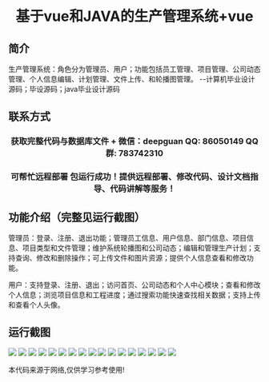 <p><h1 align="center">基于vue和JAVA的生产管理系统+vue</h1></p>

## 简介
生产管理系统：角色分为管理员、用户；功能包括员工管理、项目管理、公司动态管理、个人信息编辑、计划管理、文件上传、和轮播图管理。    --计算机毕业设计源码；毕设源码；java毕业设计源码


## 联系方式
<p><h3 align="center">获取完整代码与数据库文件 + 微信：deepguan QQ: 86050149 QQ群: 783742310</h3></p>
<p><h3 align="center">可帮忙远程部署 包运行成功！提供远程部署、修改代码、设计文档指导、代码讲解等服务！</h3></p>

## 功能介绍（完整见运行截图）
管理员：登录、注册、退出功能；管理员工信息、用户信息、部门信息、项目信息、项目类型和文件管理；维护系统轮播图和公司动态；编辑和管理生产计划；支持查询、修改和删除操作；可上传文件和图片资源；提供个人信息查看和修改功能。

用户：支持登录、注册、退出；访问首页、公司动态和个人中心模块；查看和修改个人信息；浏览项目信息和工程进度；通过搜索功能快速查找相关数据；支持上传和查看个人头像。


## 运行截图
![](https://bs-1329754181.cos.ap-shanghai.myqcloud.com/ssm/ProductionManagementSystem/img/001.jpg)
![](https://bs-1329754181.cos.ap-shanghai.myqcloud.com/ssm/ProductionManagementSystem/img/002.jpg)
![](https://bs-1329754181.cos.ap-shanghai.myqcloud.com/ssm/ProductionManagementSystem/img/003.jpg)
![](https://bs-1329754181.cos.ap-shanghai.myqcloud.com/ssm/ProductionManagementSystem/img/004.jpg)
![](https://bs-1329754181.cos.ap-shanghai.myqcloud.com/ssm/ProductionManagementSystem/img/005.jpg)
![](https://bs-1329754181.cos.ap-shanghai.myqcloud.com/ssm/ProductionManagementSystem/img/006.jpg)
![](https://bs-1329754181.cos.ap-shanghai.myqcloud.com/ssm/ProductionManagementSystem/img/007.jpg)
![](https://bs-1329754181.cos.ap-shanghai.myqcloud.com/ssm/ProductionManagementSystem/img/008.jpg)
![](https://bs-1329754181.cos.ap-shanghai.myqcloud.com/ssm/ProductionManagementSystem/img/009.jpg)
![](https://bs-1329754181.cos.ap-shanghai.myqcloud.com/ssm/ProductionManagementSystem/img/010.jpg)
![](https://bs-1329754181.cos.ap-shanghai.myqcloud.com/ssm/ProductionManagementSystem/img/011.jpg)
![](https://bs-1329754181.cos.ap-shanghai.myqcloud.com/ssm/ProductionManagementSystem/img/012.jpg)
![](https://bs-1329754181.cos.ap-shanghai.myqcloud.com/ssm/ProductionManagementSystem/img/013.jpg)
![](https://bs-1329754181.cos.ap-shanghai.myqcloud.com/ssm/ProductionManagementSystem/img/014.jpg)
![](https://bs-1329754181.cos.ap-shanghai.myqcloud.com/ssm/ProductionManagementSystem/img/015.jpg)
![](https://bs-1329754181.cos.ap-shanghai.myqcloud.com/ssm/ProductionManagementSystem/img/016.jpg)
![](https://bs-1329754181.cos.ap-shanghai.myqcloud.com/ssm/ProductionManagementSystem/img/017.jpg)

<p>本代码来源于网络,仅供学习参考使用!</p>
